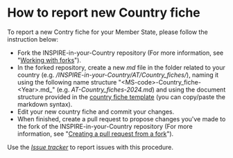 #  How to report new Country fiche

To report a new Contry fiche for your Member State, please follow the instruction below:

- Fork the INSPIRE-in-your-Country repository (For more information, see "[Working with forks](https://docs.github.com/en/pull-requests/collaborating-with-pull-requests/working-with-forks)").
- In the forked repository, create a new _md_ file in the folder related to your country (e.g. _/INSPIRE-in-your-Country/AT/Country_fiches/_), naming it using the following name structure "\<MS-code>-Country\_fiche-\<Year>.md_" (e.g. _AT-Country_fiches-2024.md_) and using the document structure provided in the [country fiche template](https://raw.githubusercontent.com/INSPIRE-MIF/INSPIRE-in-your-Country/main/Country_fiche_Template.md) (you can copy/paste the markdown syntax).
- Edit your new country fiche and commit your changes.
- When finished, create a pull request to propose changes you've made to the fork of the INSPIRE-in-your-Country repository (For more information, see "[Creating a pull request from a fork](https://docs.github.com/en/pull-requests/collaborating-with-pull-requests/proposing-changes-to-your-work-with-pull-requests/creating-a-pull-request-from-a-fork)").


Use the [*Issue tracker*](https://github.com/INSPIRE-MIF/INSPIRE-in-your-Country/issues/new) to report issues with this procedure.
